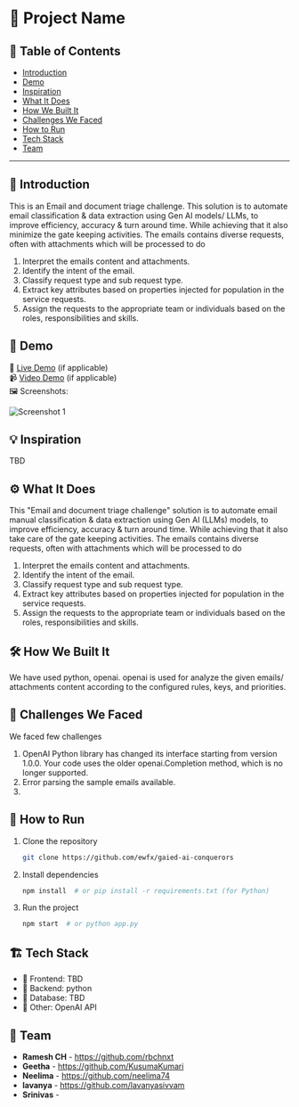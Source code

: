 # 🚀 Project Name

## 📌 Table of Contents
- [Introduction](#introduction)
- [Demo](#demo)
- [Inspiration](#inspiration)
- [What It Does](#what-it-does)
- [How We Built It](#how-we-built-it)
- [Challenges We Faced](#challenges-we-faced)
- [How to Run](#how-to-run)
- [Tech Stack](#tech-stack)
- [Team](#team)

---

## 🎯 Introduction
This is an Email and document triage challenge. This solution is to automate email classification & data extraction using Gen AI models/ LLMs, to improve efficiency, accuracy & turn around time. While achieving that it also minimize the gate keeping activities. 
   The emails contains diverse requests, often with attachments which will be processed to do
   1) Interpret the emails content and attachments.
   2) Identify the intent of the email.
   3) Classify request type and sub request type.
   4) Extract key attributes based on properties injected for population in the service requests.
   5) Assign the requests to the appropriate team or individuals based on the roles, responsibilities and skills.
      

## 🎥 Demo
🔗 [Live Demo](#) (if applicable)  
📹 [Video Demo](#) (if applicable)  
🖼️ Screenshots:

![Screenshot 1](link-to-image)

## 💡 Inspiration
TBD

## ⚙️ What It Does

This "Email and document triage challenge" solution is to automate email manual classification & data extraction using Gen AI (LLMs) models, to improve efficiency, accuracy & turn around time. While achieving that it also take care of the gate keeping activities. The emails contains diverse requests, often with attachments which will be processed to do
   1) Interpret the emails content and attachments.
   2) Identify the intent of the email.
   3) Classify request type and sub request type.
   4) Extract key attributes based on properties injected for population in the service requests.
   5) Assign the requests to the appropriate team or individuals based on the roles, responsibilities and skills.

## 🛠️ How We Built It
We have used python, openai.
openai is used for analyze the given emails/ attachments content according to the configured rules, keys, and priorities.

## 🚧 Challenges We Faced
We faced few challenges
1) OpenAI Python library has changed its interface starting from version 1.0.0. Your code uses the older openai.Completion method, which is no longer supported.
2) Error parsing the sample emails available.
3) 

## 🏃 How to Run
1. Clone the repository  
   ```sh
   git clone https://github.com/ewfx/gaied-ai-conquerors
   ```
2. Install dependencies  
   ```sh
   npm install  # or pip install -r requirements.txt (for Python)
   ```
3. Run the project  
   ```sh
   npm start  # or python app.py
   ```

## 🏗️ Tech Stack
- 🔹 Frontend: TBD
- 🔹 Backend: python
- 🔹 Database: TBD
- 🔹 Other: OpenAI API

## 👥 Team
- **Ramesh CH** - https://github.com/rbchnxt
- **Geetha** - https://github.com/KusumaKumari
- **Neelima** - https://github.com/neelima74
- **lavanya** - https://github.com/lavanyasivvam
- **Srinivas** - 
